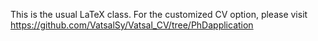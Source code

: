 This is the usual LaTeX class. For the customized CV option, please visit https://github.com/VatsalSy/Vatsal_CV/tree/PhDapplication
